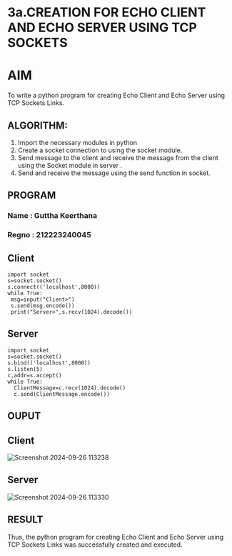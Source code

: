 # 3a.CREATION FOR ECHO CLIENT AND ECHO SERVER USING TCP SOCKETS
# AIM
To write a python program for creating Echo Client and Echo Server using TCP
Sockets Links.
## ALGORITHM:
1. Import the necessary modules in python
2. Create a socket connection to using the socket module.
3. Send message to the client and receive the message from the client using the Socket module in
 server .
4. Send and receive the message using the send function in socket.
## PROGRAM
### Name  : Guttha Keerthana
### Regno : 212223240045

## Client
```
import socket
s=socket.socket()
s.connect(('localhost',8000))
while True:
 msg=input("Client>")
 s.send(msg.encode())
 print("Server>",s.recv(1024).decode())
```
## Server
```
import socket
s=socket.socket()
s.bind(('localhost',8000))
s.listen(5)
c,addr=s.accept()
while True:
  ClientMessage=c.recv(1024).decode()
  c.send(ClientMessage.encode())
```
## OUPUT

## Client
![Screenshot 2024-09-26 113238](https://github.com/user-attachments/assets/e32b78be-1241-4fd3-83ac-7eeb98057446)

## Server
![Screenshot 2024-09-26 113330](https://github.com/user-attachments/assets/31c3ce45-4daf-4d85-890c-adfc23122e4b)

## RESULT
Thus, the python program for creating Echo Client and Echo Server using TCP Sockets Links 
was successfully created and executed.
